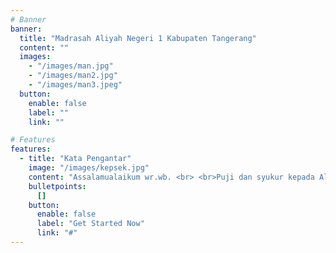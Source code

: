 ```yaml
---
# Banner
banner:
  title: "Madrasah Aliyah Negeri 1 Kabupaten Tangerang"
  content: ""
  images:
    - "/images/man.jpg"
    - "/images/man2.jpg"
    - "/images/man3.jpeg"
  button:
    enable: false
    label: ""
    link: ""

# Features
features:
  - title: "Kata Pengantar"
    image: "/images/kepsek.jpg"
    content: "Assalamualaikum wr.wb. <br> <br>Puji dan syukur kepada Allah SWT, atas berkat rahmat dan karunia-Nya kami dapat meluncurkan situs web sekolah resmi MAN 1 KABUPATEN TANGERANG ini di Internet. Situs web ini bertujuan untuk memperkenalkan dan mempublikasi satuan pendidikan dengan memanfaatkan media teknologi internet, untuk jangkauan seluas-luasnya. <br> <br>Melalui situs web ini, kami berharap seluruh stakeholders sekolah, orang tua peserta didik, dan calon peserta didik dapat mengenal/mengetahui segala informasi tentang MAN 1 KABUPATEN TANGERANG secara lebih luas, baik informasi mengenai sekolah, informasi terbaru atau berbagai kegiatan pembelajaran di sekolah dengan cepat, efisien, dan online selama 24 jam. <br> <br>Akhir kata, semoga situs web ini dapat memberikan manfaat positif bagi siapa saja yang mengunjungi, terutama untuk kemajuan dan kredibilitas sekolah MAN 1 KABUPATEN TANGERANG, amin, terima kasih. <br> <br>Wassalamu`alaikum Wr.Wb <br> <br>Kepala Madrasah, <br> <br>H. Kustiono, M.Pd." 
    bulletpoints:
      []
    button:
      enable: false
      label: "Get Started Now"
      link: "#"
---
```

